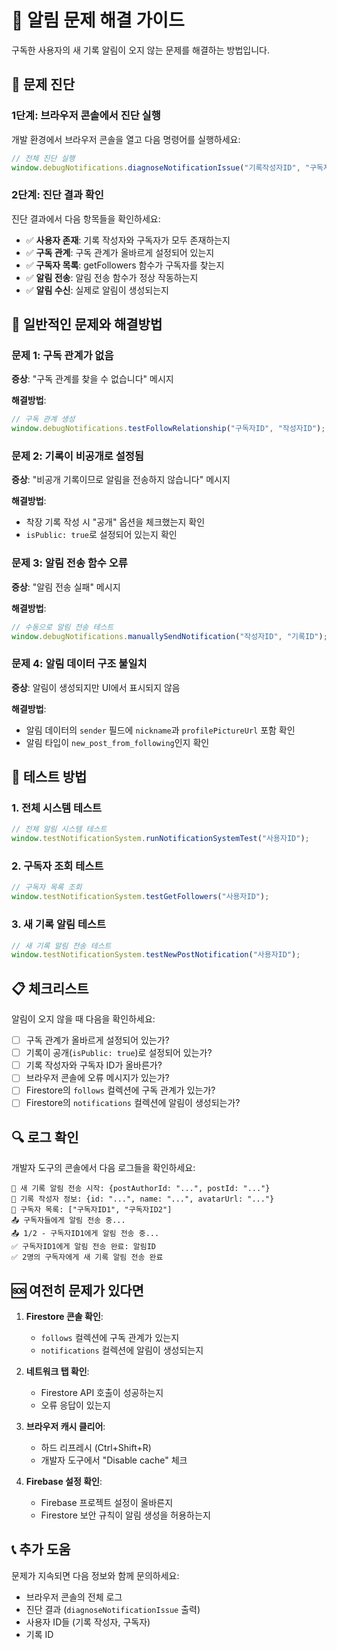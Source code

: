 # 🔔 알림 문제 해결 가이드

구독한 사용자의 새 기록 알림이 오지 않는 문제를 해결하는 방법입니다.

## 🚨 문제 진단

### 1단계: 브라우저 콘솔에서 진단 실행

개발 환경에서 브라우저 콘솔을 열고 다음 명령어를 실행하세요:

```javascript
// 전체 진단 실행
window.debugNotifications.diagnoseNotificationIssue("기록작성자ID", "구독자ID");
```

### 2단계: 진단 결과 확인

진단 결과에서 다음 항목들을 확인하세요:

- ✅ **사용자 존재**: 기록 작성자와 구독자가 모두 존재하는지
- ✅ **구독 관계**: 구독 관계가 올바르게 설정되어 있는지
- ✅ **구독자 목록**: getFollowers 함수가 구독자를 찾는지
- ✅ **알림 전송**: 알림 전송 함수가 정상 작동하는지
- ✅ **알림 수신**: 실제로 알림이 생성되는지

## 🔧 일반적인 문제와 해결방법

### 문제 1: 구독 관계가 없음

**증상**: "구독 관계를 찾을 수 없습니다" 메시지

**해결방법**:
```javascript
// 구독 관계 생성
window.debugNotifications.testFollowRelationship("구독자ID", "작성자ID");
```

### 문제 2: 기록이 비공개로 설정됨

**증상**: "비공개 기록이므로 알림을 전송하지 않습니다" 메시지

**해결방법**: 
- 착장 기록 작성 시 "공개" 옵션을 체크했는지 확인
- `isPublic: true`로 설정되어 있는지 확인

### 문제 3: 알림 전송 함수 오류

**증상**: "알림 전송 실패" 메시지

**해결방법**:
```javascript
// 수동으로 알림 전송 테스트
window.debugNotifications.manuallySendNotification("작성자ID", "기록ID");
```

### 문제 4: 알림 데이터 구조 불일치

**증상**: 알림이 생성되지만 UI에서 표시되지 않음

**해결방법**: 
- 알림 데이터의 `sender` 필드에 `nickname`과 `profilePictureUrl` 포함 확인
- 알림 타입이 `new_post_from_following`인지 확인

## 🧪 테스트 방법

### 1. 전체 시스템 테스트

```javascript
// 전체 알림 시스템 테스트
window.testNotificationSystem.runNotificationSystemTest("사용자ID");
```

### 2. 구독자 조회 테스트

```javascript
// 구독자 목록 조회
window.testNotificationSystem.testGetFollowers("사용자ID");
```

### 3. 새 기록 알림 테스트

```javascript
// 새 기록 알림 전송 테스트
window.testNotificationSystem.testNewPostNotification("사용자ID");
```

## 📋 체크리스트

알림이 오지 않을 때 다음을 확인하세요:

- [ ] 구독 관계가 올바르게 설정되어 있는가?
- [ ] 기록이 공개(`isPublic: true`)로 설정되어 있는가?
- [ ] 기록 작성자와 구독자 ID가 올바른가?
- [ ] 브라우저 콘솔에 오류 메시지가 있는가?
- [ ] Firestore의 `follows` 컬렉션에 구독 관계가 있는가?
- [ ] Firestore의 `notifications` 컬렉션에 알림이 생성되는가?

## 🔍 로그 확인

개발자 도구의 콘솔에서 다음 로그들을 확인하세요:

```
🚀 새 기록 알림 전송 시작: {postAuthorId: "...", postId: "..."}
👤 기록 작성자 정보: {id: "...", name: "...", avatarUrl: "..."}
👥 구독자 목록: ["구독자ID1", "구독자ID2"]
📤 구독자들에게 알림 전송 중...
📤 1/2 - 구독자ID1에게 알림 전송 중...
✅ 구독자ID1에게 알림 전송 완료: 알림ID
✅ 2명의 구독자에게 새 기록 알림 전송 완료
```

## 🆘 여전히 문제가 있다면

1. **Firestore 콘솔 확인**: 
   - `follows` 컬렉션에 구독 관계가 있는지
   - `notifications` 컬렉션에 알림이 생성되는지

2. **네트워크 탭 확인**: 
   - Firestore API 호출이 성공하는지
   - 오류 응답이 있는지

3. **브라우저 캐시 클리어**: 
   - 하드 리프레시 (Ctrl+Shift+R)
   - 개발자 도구에서 "Disable cache" 체크

4. **Firebase 설정 확인**:
   - Firebase 프로젝트 설정이 올바른지
   - Firestore 보안 규칙이 알림 생성을 허용하는지

## 📞 추가 도움

문제가 지속되면 다음 정보와 함께 문의하세요:

- 브라우저 콘솔의 전체 로그
- 진단 결과 (`diagnoseNotificationIssue` 출력)
- 사용자 ID들 (기록 작성자, 구독자)
- 기록 ID

